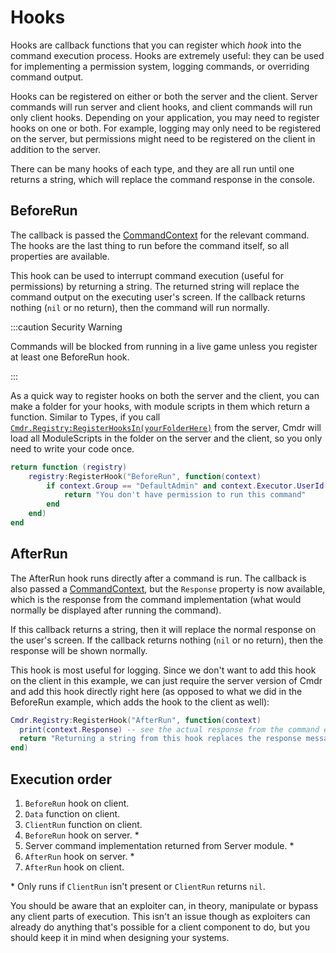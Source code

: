 # Hooks

Hooks are callback functions that you can register which _hook_ into the command execution process. Hooks are extremely useful: they can be used for implementing a permission system, logging commands, or overriding command output.

Hooks can be registered on either or both the server and the client. Server commands will run server and client hooks, and client commands will run only client hooks. Depending on your application, you may need to register hooks on one or both. For example, logging may only need to be registered on the server, but permissions might need to be registered on the client in addition to the server.

There can be many hooks of each type, and they are all run until one returns a string, which will replace the command response in the console.

## BeforeRun

The callback is passed the [CommandContext](/api/CommandContext) for the relevant command. The hooks are the last thing to run before the command itself, so all properties are available.

This hook can be used to interrupt command execution (useful for permissions) by returning a string. The returned string will replace the command output on the executing user's screen. If the callback returns nothing (`nil` or no return), then the command will run normally.

:::caution Security Warning

Commands will be blocked from running in a live game unless you register at least one BeforeRun hook.

:::

As a quick way to register hooks on both the server and the client, you can make a folder for your hooks, with module scripts in them which return a function. Similar to Types, if you call [`Cmdr.Registry:RegisterHooksIn(yourFolderHere)`](/api/Registry#RegisterHooksIn) from the server, Cmdr will load all ModuleScripts in the folder on the server and the client, so you only need to write your code once.

```lua title="A ModuleScript inside your hooks folder."
return function (registry)
	registry:RegisterHook("BeforeRun", function(context)
		if context.Group == "DefaultAdmin" and context.Executor.UserId ~= game.CreatorId then
			return "You don't have permission to run this command"
		end
	end)
end
```

## AfterRun

The AfterRun hook runs directly after a command is run. The callback is also passed a [CommandContext](/api/CommandContext), but the `Response` property is now available, which is the response from the command implementation (what would normally be displayed after running the command).

If this callback returns a string, then it will replace the normal response on the user's screen. If the callback returns nothing (`nil` or no return), then the response will be shown normally.

This hook is most useful for logging. Since we don't want to add this hook on the client in this example, we can just require the server version of Cmdr and add this hook directly right here (as opposed to what we did in the BeforeRun example, which adds the hook to the client as well):

```lua
Cmdr.Registry:RegisterHook("AfterRun", function(context)
  print(context.Response) -- see the actual response from the command execution
  return "Returning a string from this hook replaces the response message with this text"
end)
```

## Execution order

1. `BeforeRun` hook on client.
2. `Data` function on client.
3. `ClientRun` function on client.
4. `BeforeRun` hook on server. \*
5. Server command implementation returned from Server module. \*
6. `AfterRun` hook on server. \*
7. `AfterRun` hook on client.

\* Only runs if `ClientRun` isn't present or `ClientRun` returns `nil`.

You should be aware that an exploiter can, in theory, manipulate or bypass any client parts of execution. This isn't an issue though as exploiters can already do anything that's possible for a client component to do, but you should keep it in mind when designing your systems.
